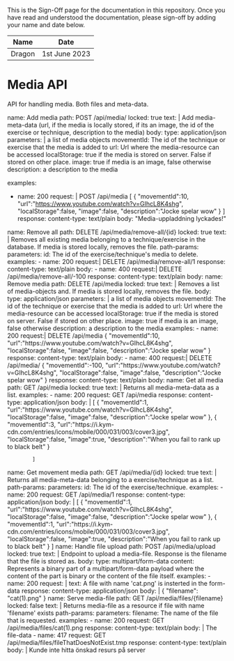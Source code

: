<!-- sign-off-sheet:start -->
<!-- sign-off-cadence:1 month -->

This is the Sign-Off page for the documentation in this repository. Once you have read
and understood the documentation, please sign-off by adding your name and date below.

| Name          | Date            |
|--|--|
| Dragon      | 1st June 2023   |
<!-- sign-off-sheet:end -->

# Media API

API for handling media. Both files and meta-data.

<!-- write documentation here! -->

<api>

name: Add media 
path: POST /api/media/
locked: true
text: |
    Add media-meta-data (url, if the media is locally stored, if its an image, 
    the id of the exercise or technique, description to the media)
body:
    type: application/json
    parameters: | a list of media objects
        movementId: The id of the technique or exercise that the media is added to 
        url: Url where the media-resource can be accessed 
        localStorage: true if the media is stored on server. False if stored on other place.
        image: true if media is an image, false otherwise
        description: a description to the media
        
examples:
  - name: 200
    request: |
        POST /api/media
        [
            {
                "movementId":10,
                "url":"https://www.youtube.com/watch?v=GIhcL8K4shg",
                "localStorage":false,
                "image":false,
                "description":"Jocke spelar wow"
            }
        ]
    response:
        content-type: text/plain
        body: "Media-uppladdning lyckades!"
<api>


<api>
name: Remove all
path: DELETE /api/media/remove-all/{id}
locked: true
text: |
    Removes all existing media belonging to a technique/exercise in the database. If media is stored locally, removes the file.
path-params:
    parameters:
        id: The id of the exercise/technique's media to delete. 
examples:
  - name: 200
    request:|
        DELETE /api/media/remove-all/1
    response:
        content-type: text/plain
        body: <empty>
  - name: 400
    request:|
        DELETE /api/media/remove-all/-100
    response:
      content-type: text/plain
      body: <empty>
</api>


<api>
name: Remove media
path: DELETE /api/media
locked: true
text: |
    Removes a list of media-objects and. If media is stored locally, removes the file.
body:
    type: application/json
    parameters: | a list of media objects
        movementId: The id of the technique or exercise that the media is added to 
        url: Url where the media-resource can be accessed 
        localStorage: true if the media is stored on server. False if stored on other place.
        image: true if media is an image, false otherwise
        description: a description to the media
examples:
  - name: 200
        request:|
        DELETE /api/media
        {
            "movementId":10,
            "url":"https://www.youtube.com/watch?v=GIhcL8K4shg",
            "localStorage":false,
            "image":false,
            "description":"Jocke spelar wow"
        }
    response:
        content-type: text/plain
        body: <empty>
  - name: 400
    request:|
        DELETE /api/media/
        {
            "movementId":-100,
            "url":"https://www.youtube.com/watch?v=GIhcL8K4shg",
            "localStorage":false,
            "image":false,
            "description":"Jocke spelar wow"
        }
    response:
      content-type: text/plain
      body: <empty>
</api>


<api>
name: Get all media
path: GET /api/media
locked: true
text: |
    Returns all media-meta-data as a list.
examples:
  - name: 200
    request: GET /api/media
    response:
        content-type: application/json
        body: |
            [
               {
                    "movementId":1,
                    "url":"https://www.youtube.com/watch?v=GIhcL8K4shg",
                    "localStorage":false,
                    "image":false,
                    "description":"Jocke spelar wow"
               },
               {
                    "movementId":3,
                    "url":"https://i.kym-cdn.com/entries/icons/mobile/000/031/003/cover3.jpg",
                    "localStorage":false,
                    "image":true,
                    "description":"When you fail to rank up to black belt"
               }
               
            ]
</api>


<api>
name: Get movement media
path: GET /api/media/{id}
locked: true
text: |
    Returns all media-meta-data belonging to a exercise/technique as a list.
path-params:
    parameters:
        id: The id of the exercise/technique. 
examples:
  - name: 200
    request: GET /api/media/1
    response:
        content-type: application/json
        body: |
            [
               {
                    "movementId":1,
                    "url":"https://www.youtube.com/watch?v=GIhcL8K4shg",
                    "localStorage":false,
                    "image":false,
                    "description":"Jocke spelar wow"
               },
               {
                    "movementId":1,
                    "url":"https://i.kym-cdn.com/entries/icons/mobile/000/031/003/cover3.jpg",
                    "localStorage":false,
                    "image":true,
                    "description":"When you fail to rank up to black belt"
               }
            ]
</api>

<api>
name: Handle file upload
path: POST /api/media/upload
locked: true
text: |
    Endpoint to upload a media-file. Response is the filename that the file is stored as. 
body:
    type: multipart/form-data
    content: Represents a binary part of a multipart/form-data payload where the content of the part is binary or the content of the file itself.
examples:
  - name: 200
    request: |
        text: A file with name 'cat.png' is insterted in the form-data
    response:
        content-type: application/json
        body: |
            {
                "filename": "cat(1).png"
            }
</api>


<api>
name: Serve media-file
path: GET /api/media/files/{filename}
locked: false
text: |
    Returns media-file as a resource if file with name 'filename' exists
path-params:
    parameters:
        filename: The name of the file that is requested. 
examples:
  - name: 200
    request: GET /api/media/files/cat(1).png
    response:
        content-type: text/plain
        body: |
            The file-data
    - name: 417
    request: GET /api/media/files/fileThatDoesNotExist.tmp
    response:
        content-type: text/plain
        body: |
            Kunde inte hitta önskad resurs på server
</api>
